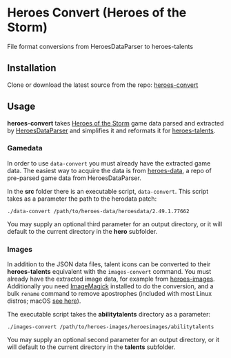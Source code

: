 # Heroes Convert (Heroes of the Storm)

File format conversions from HeroesDataParser to heroes-talents

## Installation

Clone or download the latest source from the repo:
[heroes-convert](https://github.com/tattersoftware/heroes-convert)

## Usage

**heroes-convert** takes [Heroes of the Storm](https://heroesofthestorm.com) game data
parsed and extracted by [HeroesDataParser](https://github.com/HeroesToolChest/HeroesDataParser)
and simplifies it and reformats it for [heroes-talents](https://github.com/heroespatchnotes/heroes-talents).

### Gamedata

In order to use `data-convert` you must already have the extracted game data. The easiest
way to acquire the data is from [heroes-data](https://github.com/HeroesToolChest/heroes-data),
a repo of pre-parsed game data from HeroesDataParser.

In the **src** folder there is an executable script, `data-convert`. This script takes
as a parameter the path to the herodata patch:

	./data-convert /path/to/heroes-data/heroesdata/2.49.1.77662

You may supply an optional third parameter for an output directory, or it will default to
the current directory in the **hero** subfolder.

### Images

In addition to the JSON data files, talent icons can be converted to their **heroes-talents**
equivalent with the `images-convert` command. You must already have the extracted image data,
for example from [heroes-images](https://github.com/HeroesToolChest/heroes-images).
Additionally you need [ImageMagick](https://imagemagick.org) installed to do the conversion,
and a bulk `rename` command to remove apostrophes (included with most Linux distros; macOS
[see here](https://devhints.io/rename)).

The executable script takes the **abilitytalents** directory as a parameter:

	./images-convert /path/to/heroes-images/heroesimages/abilitytalents

You may supply an optional second parameter for an output directory, or it will default to
the current directory in the **talents** subfolder.
